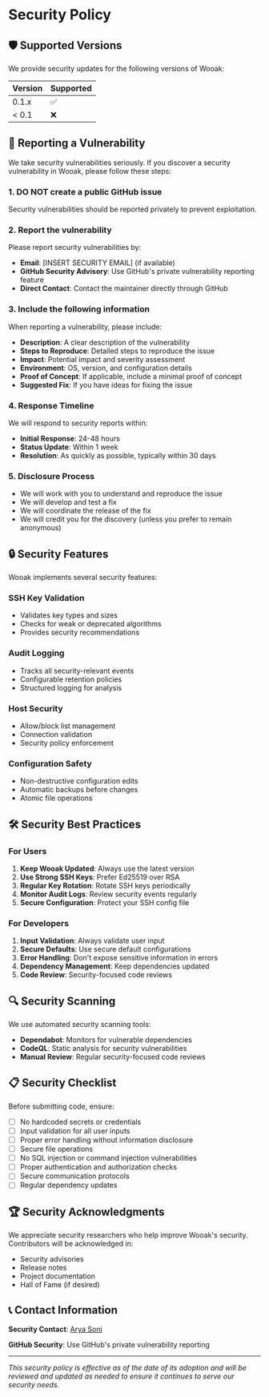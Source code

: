 # Security Policy

## 🛡️ Supported Versions

We provide security updates for the following versions of Wooak:

| Version | Supported          |
| ------- | ------------------ |
| 0.1.x   | :white_check_mark: |
| < 0.1   | :x:                |

## 🚨 Reporting a Vulnerability

We take security vulnerabilities seriously. If you discover a security vulnerability in Wooak, please follow these steps:

### 1. **DO NOT** create a public GitHub issue

Security vulnerabilities should be reported privately to prevent exploitation.

### 2. Report the vulnerability

Please report security vulnerabilities by:

- **Email**: [INSERT SECURITY EMAIL] (if available)
- **GitHub Security Advisory**: Use GitHub's private vulnerability reporting feature
- **Direct Contact**: Contact the maintainer directly through GitHub

### 3. Include the following information

When reporting a vulnerability, please include:

- **Description**: A clear description of the vulnerability
- **Steps to Reproduce**: Detailed steps to reproduce the issue
- **Impact**: Potential impact and severity assessment
- **Environment**: OS, version, and configuration details
- **Proof of Concept**: If applicable, include a minimal proof of concept
- **Suggested Fix**: If you have ideas for fixing the issue

### 4. Response Timeline

We will respond to security reports within:

- **Initial Response**: 24-48 hours
- **Status Update**: Within 1 week
- **Resolution**: As quickly as possible, typically within 30 days

### 5. Disclosure Process

- We will work with you to understand and reproduce the issue
- We will develop and test a fix
- We will coordinate the release of the fix
- We will credit you for the discovery (unless you prefer to remain anonymous)

## 🔒 Security Features

Wooak implements several security features:

### SSH Key Validation
- Validates key types and sizes
- Checks for weak or deprecated algorithms
- Provides security recommendations

### Audit Logging
- Tracks all security-relevant events
- Configurable retention policies
- Structured logging for analysis

### Host Security
- Allow/block list management
- Connection validation
- Security policy enforcement

### Configuration Safety
- Non-destructive configuration edits
- Automatic backups before changes
- Atomic file operations

## 🛠️ Security Best Practices

### For Users

1. **Keep Wooak Updated**: Always use the latest version
2. **Use Strong SSH Keys**: Prefer Ed25519 over RSA
3. **Regular Key Rotation**: Rotate SSH keys periodically
4. **Monitor Audit Logs**: Review security events regularly
5. **Secure Configuration**: Protect your SSH config file

### For Developers

1. **Input Validation**: Always validate user input
2. **Secure Defaults**: Use secure default configurations
3. **Error Handling**: Don't expose sensitive information in errors
4. **Dependency Management**: Keep dependencies updated
5. **Code Review**: Security-focused code reviews

## 🔍 Security Scanning

We use automated security scanning tools:

- **Dependabot**: Monitors for vulnerable dependencies
- **CodeQL**: Static analysis for security vulnerabilities
- **Manual Review**: Regular security-focused code reviews

## 📋 Security Checklist

Before submitting code, ensure:

- [ ] No hardcoded secrets or credentials
- [ ] Input validation for all user inputs
- [ ] Proper error handling without information disclosure
- [ ] Secure file operations
- [ ] No SQL injection or command injection vulnerabilities
- [ ] Proper authentication and authorization checks
- [ ] Secure communication protocols
- [ ] Regular dependency updates

## 🏆 Security Acknowledgments

We appreciate security researchers who help improve Wooak's security. Contributors will be acknowledged in:

- Security advisories
- Release notes
- Project documentation
- Hall of Fame (if desired)

## 📞 Contact Information

**Security Contact**: [Arya Soni](https://github.com/aryasoni98)

**GitHub Security**: Use GitHub's private vulnerability reporting

---

*This security policy is effective as of the date of its adoption and will be reviewed and updated as needed to ensure it continues to serve our security needs.*
